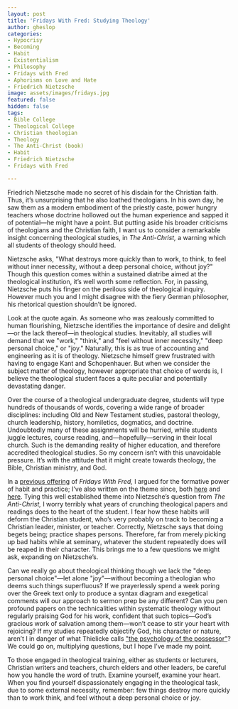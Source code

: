 ```yaml
---
layout: post
title: 'Fridays With Fred: Studying Theology'
author: gheslop
categories:
- Hypocrisy
- Becoming
- Habit
- Existentialism
- Philosophy
- Fridays with Fred
- Aphorisms on Love and Hate
- Friedrich Nietzsche
image: assets/images/fridays.jpg
featured: false
hidden: false
tags:
- Bible College
- Theological College
- Christian theologian
- Theology
- The Anti-Christ (book)
- Habit
- Friedrich Nietzsche
- Fridays with Fred

---
```

Friedrich Nietzsche made no secret of his disdain for the Christian faith. Thus, it’s unsurprising that he also loathed theologians. In his own day, he saw them as a modern embodiment of the priestly caste, power hungry teachers whose doctrine hollowed out the human experience and sapped it of potential—he might have a point. But putting aside his broader criticisms of theologians and the Christian faith, I want us to consider a remarkable insight concerning theological studies, in _The Anti-Christ,_ a warning which all students of theology should heed.

Nietzsche asks, "What destroys more quickly than to work, to think, to feel without inner necessity, without a deep personal choice, without joy?" Though this question comes within a sustained diatribe aimed at the theological institution, it’s well worth some reflection. For, in passing, Nietzsche puts his finger on the perilous side of theological inquiry. However much you and I might disagree with the fiery German philosopher, his rhetorical question shouldn’t be ignored.

Look at the quote again. As someone who was zealously committed to human flourishing, Nietzsche identifies the importance of desire and delight—or the lack thereof—in theological studies. Inevitably, all studies will demand that we "work," "think," and "feel without inner necessity," "deep personal choice," or "joy." Naturally, this is as true of accounting and engineering as it is of theology. Nietzsche himself grew frustrated with having to engage Kant and Schopenhauer. But when we consider the subject matter of theology, however appropriate that choice of words is, I believe the theological student faces a quite peculiar and potentially devastating danger.

Over the course of a theological undergraduate degree, students will type hundreds of thousands of words, covering a wide range of broader disciplines: including Old and New Testament studies, pastoral theology, church leadership, history, homiletics, dogmatics, and doctrine. Undoubtedly many of these assignments will be hurried, while students juggle lectures, course reading, and—hopefully—serving in their local church. Such is the demanding reality of higher education, and therefore accredited theological studies. So my concern isn’t with this unavoidable pressure. It’s with the attitude that it might create towards theology, the Bible, Christian ministry, and God.

In a [previous offering](https://rekindle.co.za/content/2020-07-31-fridays-with-fred "The Power of Habit") of _Fridays With Fred,_ I argued for the formative power of habit and practice; I’ve also written on the theme since, both [here](https://rekindle.co.za/content/2021-08-26-christian-go-back-to-church "Habit Forms Convictions") and [here](https://africa.thegospelcoalition.org/reviews/charitable-writing-is-about-character-not-style/ "Virtue and Character"). Tying this well established theme into Nietzsche’s question from _The Anti-Christ,_ I worry terribly what years of crunching theological papers and readings does to the heart of the student. I fear how these habits will deform the Christian student, who’s very probably on track to becoming a Christian leader, minister, or teacher. Correctly, Nietzsche says that doing begets being; practice shapes persons. Therefore, far from merely picking up bad habits while at seminary, whatever the student repeatedly does will be reaped in their character. This brings me to a few questions we might ask, expanding on Nietzsche’s.

Can we really go about theological thinking though we lack the "deep personal choice"—let alone "joy"—without becoming a theologian who deems such things superfluous? If we prayerlessly spend a week poring over the Greek text only to produce a syntax diagram and exegetical comments will our approach to sermon prep be any different? Can you pen profound papers on the technicalities within systematic theology without regularly praising God for his work, confident that such topics—God’s gracious work of salvation among them—won’t cease to stir your heart with rejoicing? If my studies repeatedly objectify God, his character or nature, aren’t I in danger of what Thielicke calls ["the psychology of the possessor"](https://rekindle.co.za/content/2021-11-09-trinitarian-analogies "Trinitarian Analogies")? We could go on, multiplying questions, but I hope I’ve made my point.

To those engaged in theological training, either as students or lecturers, Christian writers and teachers, church elders and other leaders, be careful how you handle the word of truth. Examine yourself, examine your heart. When you find yourself dispassionately engaging in the theological task, due to some external necessity, remember: few things destroy more quickly than to work think, and feel without a deep personal choice or joy.